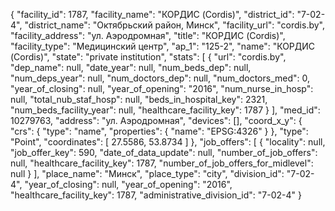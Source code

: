 {
    "facility_id": 1787,
    "facility_name": "КОРДИС (Cordis)",
    "district_id": "7-02-4",
    "district_name": "Октябрьский район, Минск",
    "facility_url": "cordis.by",
    "facility_address": "ул. Аэродромная",
    "title": "КОРДИС (Cordis)",
    "facility_type": "Медицинский центр",
    "ap_1": "125-2",
    "name": "КОРДИС (Cordis)",
    "state": "private institution",
    "stats": [
        {
            "url": "cordis.by",
            "dep_name": null,
            "date_year": null,
            "num_beds_dep": null,
            "num_deps_year": null,
            "num_doctors_dep": null,
            "num_doctors_med": 0,
            "year_of_closing": null,
            "year_of_opening": "2016",
            "num_nurse_in_hosp": null,
            "total_nub_staf_hosp": null,
            "beds_in_hospital_key": 2321,
            "num_beds_facility_year": null,
            "healthcare_facility_key": 1787
        }
    ],
    "med_id": 10279763,
    "address": "ул. Аэродромная",
    "devices": [],
    "coord_x_y": {
        "crs": {
            "type": "name",
            "properties": {
                "name": "EPSG:4326"
            }
        },
        "type": "Point",
        "coordinates": [
            27.5586,
            53.8734
        ]
    },
    "job_offers": [
        {
            "locality": null,
            "job_offer_key": 590,
            "date_of_data_update": null,
            "number_of_job_offers": null,
            "healthcare_facility_key": 1787,
            "number_of_job_offers_for_midlevel": null
        }
    ],
    "place_name": "Минск",
    "place_type": "city",
    "division_id": "7-02-4",
    "year_of_closing": null,
    "year_of_opening": "2016",
    "healthcare_facility_key": 1787,
    "administrative_division_id": "7-02-4"
}